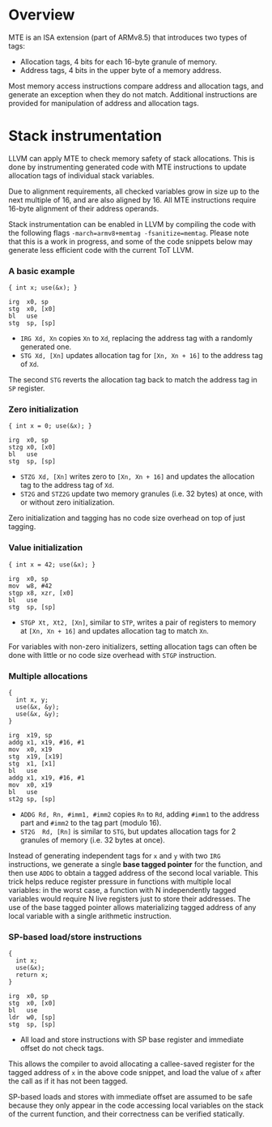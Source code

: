 # Overview
MTE is an ISA extension (part of ARMv8.5) that introduces two types of tags:
* Allocation tags, 4 bits for each 16-byte granule of memory.
* Address tags, 4 bits in the upper byte of a memory address.

Most memory access instructions compare address and allocation tags, and generate an exception when they do not match. Additional instructions are provided for manipulation of address and allocation tags.

# Stack instrumentation

LLVM can apply MTE to check memory safety of stack allocations. This is done by instrumenting generated code with MTE instructions to update allocation tags of individual stack variables.

Due to alignment requirements, all checked variables grow in size up to the next multiple of 16, and are also aligned by 16. All MTE instructions require 16-byte alignment of their address operands.

Stack instrumentation can be enabled in LLVM by compiling the code with the following flags `-march=armv8+memtag -fsanitize=memtag`. Please note that this is a work in progress, and some of the code snippets below may generate less efficient code with the current ToT LLVM.

### A basic example

`{ int x; use(&x); }`

    irg  x0, sp
    stg  x0, [x0]
    bl   use
    stg  sp, [sp]

- `IRG Xd, Xn` copies `Xn` to `Xd`, replacing the address tag with a randomly generated one.
- `STG Xd, [Xn]` updates allocation tag for `[Xn, Xn + 16]` to the address tag of `Xd`.

The second `STG` reverts the allocation tag back to match the address tag in `SP` register.

### Zero initialization

`{ int x = 0; use(&x); }`

    irg  x0, sp
    stzg x0, [x0]
    bl   use
    stg  sp, [sp]

- `STZG Xd, [Xn]` writes zero to `[Xn, Xn + 16]` and updates the allocation tag to the address tag of `Xd`.
- `ST2G` and `STZ2G` update two memory granules (i.e. 32 bytes) at once, with or without zero initialization.

Zero initialization and tagging has no code size overhead on top of just tagging.

### Value initialization

    { int x = 42; use(&x); }

    irg  x0, sp
    mov  w8, #42
    stgp x8, xzr, [x0]
    bl   use
    stg  sp, [sp]

- `STGP Xt, Xt2, [Xn]`, similar to `STP`, writes a pair of registers to memory at `[Xn, Xn + 16]` and updates allocation tag to match `Xn`.

For variables with non-zero initializers, setting allocation tags can often be done with little or no code size overhead with `STGP` instruction.

### Multiple allocations

    {
      int x, y;
      use(&x, &y);
      use(&x, &y);
    }

    irg  x19, sp
    addg x1, x19, #16, #1
    mov  x0, x19
    stg  x19, [x19]
    stg  x1, [x1]
    bl   use
    addg x1, x19, #16, #1
    mov  x0, x19
    bl   use
    st2g sp, [sp]

- `ADDG Rd, Rn, #imm1, #imm2` copies `Rn` to `Rd`, adding `#imm1` to the address part and `#imm2` to the tag part (modulo 16).
- `ST2G  Rd, [Rn]` is similar to `STG`, but updates allocation tags for 2 granules of memory (i.e. 32 bytes at once).

Instead of generating independent tags for `x` and `y` with two `IRG` instructions, we generate a single **base tagged pointer** for the function, and then use `ADDG` to obtain a tagged address of the second local variable. This trick helps reduce register pressure in functions with multiple local variables: in the worst case, a function with N independently tagged variables would require N live registers just to store their addresses. The use of the base tagged pointer allows materializing tagged address of any local variable with a single arithmetic instruction.


### SP-based load/store instructions

    {
      int x;
      use(&x);
      return x;
    }

    irg  x0, sp
    stg  x0, [x0]
    bl   use
    ldr  w0, [sp]
    stg  sp, [sp]

- All load and store instructions with SP base register and immediate offset do not check tags.

This allows the compiler to avoid allocating a callee-saved register for the tagged address of `x` in the above code snippet, and load the value of `x` after the call as if it has not been tagged.

SP-based loads and stores with immediate offset are assumed to be safe because they only appear in the code accessing local variables on the stack of the current function, and their correctness can be verified statically.
